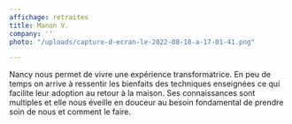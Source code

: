 ```yaml
---
affichage: retraites
title: Manon V.
company: ''
photo: "/uploads/capture-d-ecran-le-2022-08-18-a-17-01-41.png"

---
```

Nancy nous permet de vivre une expérience transformatrice. En peu de temps on arrive à ressentir les bienfaits des techniques enseignées ce qui facilite leur adoption au retour à la maison. Ses connaissances sont multiples et elle nous éveille en douceur au besoin fondamental de prendre soin de nous et comment le faire.